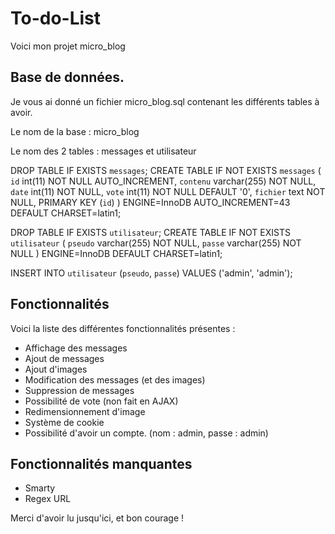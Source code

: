 # To-do-List

Voici mon projet micro_blog

## Base de données.
Je vous ai donné un fichier micro_blog.sql contenant les différents tables à avoir.

Le nom de la base : micro_blog

Le nom des 2 tables : messages et utilisateur

DROP TABLE IF EXISTS `messages`;
CREATE TABLE IF NOT EXISTS `messages` (
  `id` int(11) NOT NULL AUTO_INCREMENT,
  `contenu` varchar(255) NOT NULL,
  `date` int(11) NOT NULL,
  `vote` int(11) NOT NULL DEFAULT '0',
  `fichier` text NOT NULL,
  PRIMARY KEY (`id`)
) ENGINE=InnoDB AUTO_INCREMENT=43 DEFAULT CHARSET=latin1;

DROP TABLE IF EXISTS `utilisateur`;
CREATE TABLE IF NOT EXISTS `utilisateur` (
  `pseudo` varchar(255) NOT NULL,
  `passe` varchar(255) NOT NULL
) ENGINE=InnoDB DEFAULT CHARSET=latin1;


INSERT INTO `utilisateur` (`pseudo`, `passe`) VALUES
('admin', 'admin');


## Fonctionnalités

Voici la liste des différentes fonctionnalités présentes :
* Affichage des messages
* Ajout de messages
* Ajout d'images
* Modification des messages (et des images)
* Suppression de messages
* Possibilité de vote (non fait en AJAX)
* Redimensionnement d'image
* Système de cookie
* Possibilité d'avoir un compte. (nom : admin, passe : admin)

## Fonctionnalités manquantes
* Smarty
* Regex URL

Merci d'avoir lu jusqu'ici, et bon courage !
